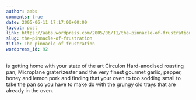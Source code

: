 ```yaml
---
author: aabs
comments: true
date: 2005-06-11 17:17:00+00:00
layout: post
link: https://aabs.wordpress.com/2005/06/11/the-pinnacle-of-frustration/
slug: the-pinnacle-of-frustration
title: The pinnacle of frustration
wordpress_id: 92
---
```


is getting home with your state of the art Circulon Hard-anodised roasting pan, Microplane grater/zester and the very finest gourmet garlic, pepper, honey and lemon pork and finding that your oven to too sodding small to take the pan so you have to make do with the grungy old trays that are already in the oven.

